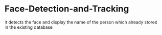 # Face-Detection-and-Tracking
It detects the face and display the name of the person which already stored in the existing database 
